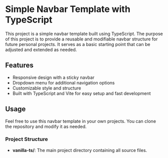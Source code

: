 # Simple Navbar Template with TypeScript

This project is a simple navbar template built using TypeScript. The purpose of this project is to provide a reusable and modifiable navbar structure for future personal projects. It serves as a basic starting point that can be adjusted and extended as needed.

## Features

- Responsive design with a sticky navbar
- Dropdown menu for additional navigation options
- Customizable style and structure
- Built with TypeScript and Vite for easy setup and fast development

## Usage

Feel free to use this navbar template in your own projects. You can clone the repository and modify it as needed.

### Project Structure

- **vanilla-ts/**: The main project directory containing all source files.
